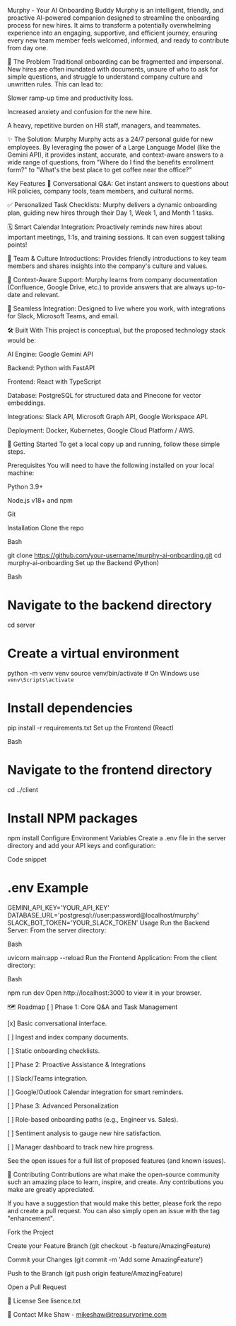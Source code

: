 Murphy - Your AI Onboarding Buddy
Murphy is an intelligent, friendly, and proactive AI-powered companion designed to streamline the onboarding process for new hires. It aims to transform a potentially overwhelming experience into an engaging, supportive, and efficient journey, ensuring every new team member feels welcomed, informed, and ready to contribute from day one.

🎯 The Problem
Traditional onboarding can be fragmented and impersonal. New hires are often inundated with documents, unsure of who to ask for simple questions, and struggle to understand company culture and unwritten rules. This can lead to:

Slower ramp-up time and productivity loss.

Increased anxiety and confusion for the new hire.

A heavy, repetitive burden on HR staff, managers, and teammates.

✨ The Solution: Murphy
Murphy acts as a 24/7 personal guide for new employees. By leveraging the power of a Large Language Model (like the Gemini API), it provides instant, accurate, and context-aware answers to a wide range of questions, from "Where do I find the benefits enrollment form?" to "What's the best place to get coffee near the office?"

Key Features
🤖 Conversational Q&A: Get instant answers to questions about HR policies, company tools, team members, and cultural norms.

✅ Personalized Task Checklists: Murphy delivers a dynamic onboarding plan, guiding new hires through their Day 1, Week 1, and Month 1 tasks.

🗓️ Smart Calendar Integration: Proactively reminds new hires about important meetings, 1:1s, and training sessions. It can even suggest talking points!

🤝 Team & Culture Introductions: Provides friendly introductions to key team members and shares insights into the company's culture and values.

🧠 Context-Aware Support: Murphy learns from company documentation (Confluence, Google Drive, etc.) to provide answers that are always up-to-date and relevant.

💬 Seamless Integration: Designed to live where you work, with integrations for Slack, Microsoft Teams, and email.

🛠️ Built With
This project is conceptual, but the proposed technology stack would be:

AI Engine: Google Gemini API

Backend: Python with FastAPI

Frontend: React with TypeScript

Database: PostgreSQL for structured data and Pinecone for vector embeddings.

Integrations: Slack API, Microsoft Graph API, Google Workspace API.

Deployment: Docker, Kubernetes, Google Cloud Platform / AWS.

🚀 Getting Started
To get a local copy up and running, follow these simple steps.

Prerequisites
You will need to have the following installed on your local machine:

Python 3.9+

Node.js v18+ and npm

Git

Installation
Clone the repo

Bash

git clone https://github.com/your-username/murphy-ai-onboarding.git
cd murphy-ai-onboarding
Set up the Backend (Python)

Bash

# Navigate to the backend directory
cd server

# Create a virtual environment
python -m venv venv
source venv/bin/activate  # On Windows use `venv\Scripts\activate`

# Install dependencies
pip install -r requirements.txt
Set up the Frontend (React)

Bash

# Navigate to the frontend directory
cd ../client

# Install NPM packages
npm install
Configure Environment Variables
Create a .env file in the server directory and add your API keys and configuration:

Code snippet

# .env Example
GEMINI_API_KEY='YOUR_API_KEY'
DATABASE_URL='postgresql://user:password@localhost/murphy'
SLACK_BOT_TOKEN='YOUR_SLACK_TOKEN'
Usage
Run the Backend Server:
From the server directory:

Bash

uvicorn main:app --reload
Run the Frontend Application:
From the client directory:

Bash

npm run dev
Open http://localhost:3000 to view it in your browser.

🗺️ Roadmap
[ ] Phase 1: Core Q&A and Task Management

[x] Basic conversational interface.

[ ] Ingest and index company documents.

[ ] Static onboarding checklists.

[ ] Phase 2: Proactive Assistance & Integrations

[ ] Slack/Teams integration.

[ ] Google/Outlook Calendar integration for smart reminders.

[ ] Phase 3: Advanced Personalization

[ ] Role-based onboarding paths (e.g., Engineer vs. Sales).

[ ] Sentiment analysis to gauge new hire satisfaction.

[ ] Manager dashboard to track new hire progress.

See the open issues for a full list of proposed features (and known issues).

🤝 Contributing
Contributions are what make the open-source community such an amazing place to learn, inspire, and create. Any contributions you make are greatly appreciated.

If you have a suggestion that would make this better, please fork the repo and create a pull request. You can also simply open an issue with the tag "enhancement".

Fork the Project

Create your Feature Branch (git checkout -b feature/AmazingFeature)

Commit your Changes (git commit -m 'Add some AmazingFeature')

Push to the Branch (git push origin feature/AmazingFeature)

Open a Pull Request

📄 License
See lisence.txt

📧 Contact
Mike Shaw - mikeshaw@treasuryprime.com
